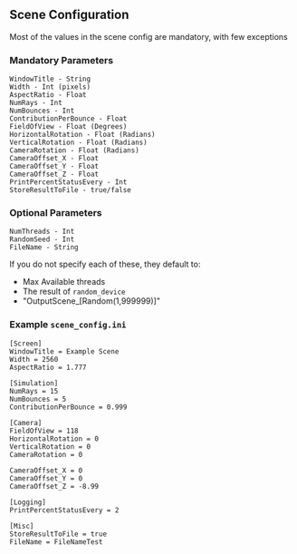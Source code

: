 ## Scene Configuration

Most of the values in the scene config are mandatory, with few exceptions

### Mandatory Parameters 
```
WindowTitle - String 
Width - Int (pixels)
AspectRatio - Float 
NumRays - Int 
NumBounces - Int 
ContributionPerBounce - Float 
FieldOfView - Float (Degrees)
HorizontalRotation - Float (Radians)
VerticalRotation - Float (Radians)
CameraRotation - Float (Radians)
CameraOffset_X - Float 
CameraOffset_Y - Float 
CameraOffset_Z - Float 
PrintPercentStatusEvery - Int
StoreResultToFile - true/false 
```

### Optional Parameters
```
NumThreads - Int
RandomSeed - Int
FileName - String
```

If you do not specify each of these, they default to:

- Max Available threads
- The result of `random_device` 
- "OutputScene_[Random(1,999999)]"

### Example `scene_config.ini`

```
[Screen]
WindowTitle = Example Scene
Width = 2560
AspectRatio = 1.777

[Simulation]
NumRays = 15
NumBounces = 5
ContributionPerBounce = 0.999

[Camera]
FieldOfView = 118
HorizontalRotation = 0
VerticalRotation = 0
CameraRotation = 0

CameraOffset_X = 0
CameraOffset_Y = 0
CameraOffset_Z = -8.99

[Logging]
PrintPercentStatusEvery = 2

[Misc]
StoreResultToFile = true
FileName = FileNameTest
```
